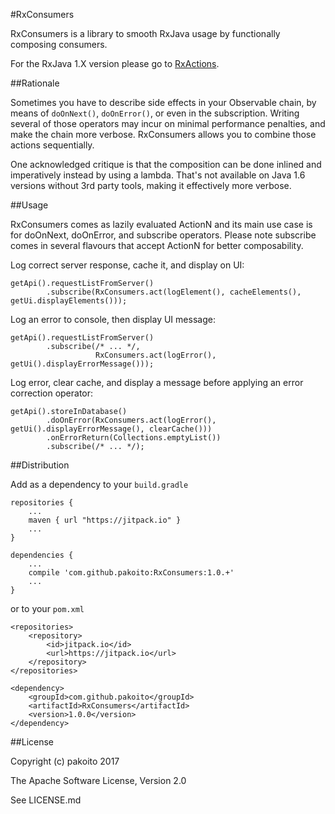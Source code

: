 #RxConsumers

RxConsumers is a library to smooth RxJava usage by functionally composing consumers.

For the RxJava 1.X version please go to [RxActions](https://github.com/pakoito/RxActions).

##Rationale

Sometimes you have to describe side effects in your Observable chain, by means of `doOnNext()`, `doOnError()`, or even in the subscription. Writing several of those operators may incur on minimal performance penalties, and make the chain more verbose. RxConsumers allows you to combine those actions sequentially.

One acknowledged critique is that the composition can be done inlined and imperatively instead by using a lambda. That's not available on Java 1.6 versions without 3rd party tools, making it effectively more verbose.

##Usage

RxConsumers comes as lazily evaluated ActionN and its main use case is for doOnNext, doOnError, and subscribe operators. Please note subscribe comes in several flavours that accept ActionN for better composability.

Log correct server response, cache it, and display on UI:

    getApi().requestListFromServer()
            .subscribe(RxConsumers.act(logElement(), cacheElements(), getUi.displayElements()));
            
Log an error to console, then display UI message:

    getApi().requestListFromServer()
            .subscribe(/* ... */,
                       RxConsumers.act(logError(), getUi().displayErrorMessage()));
                
Log error, clear cache, and display a message before applying an error correction operator:

    getApi().storeInDatabase()
            .doOnError(RxConsumers.act(logError(), getUi().displayErrorMessage(), clearCache()))
            .onErrorReturn(Collections.emptyList())
            .subscribe(/* ... */);

##Distribution

Add as a dependency to your `build.gradle`

    repositories {
        ...
        maven { url "https://jitpack.io" }
        ...
    }
    
    dependencies {
        ...
        compile 'com.github.pakoito:RxConsumers:1.0.+'
        ...
    }

or to your `pom.xml`

    <repositories>
        <repository>
            <id>jitpack.io</id>
            <url>https://jitpack.io</url>
        </repository>
    </repositories>
    
    <dependency>
        <groupId>com.github.pakoito</groupId>
        <artifactId>RxConsumers</artifactId>
        <version>1.0.0</version>
    </dependency>

##License

Copyright (c) pakoito 2017

The Apache Software License, Version 2.0

See LICENSE.md
